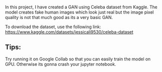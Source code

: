 In this project, I have created a GAN using Celeba dataset from Kaggle.
The model creates fake human images which look just real but the image pixel quality is not that much good as its a very basic GAN.

To download the dataset, use the following link:
https://www.kaggle.com/datasets/jessicali9530/celeba-dataset

## Tips:
Try running it on Google Collab so that you can easily train the model on GPU. Otherwise its gonna crash your jupyter notebook.

